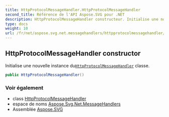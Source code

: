 ```yaml
---
title: HttpProtocolMessageHandler.HttpProtocolMessageHandler
second_title: Référence de l'API Aspose.SVG pour .NET
description: HttpProtocolMessageHandler constructeur. Initialise une nouvelle instance duHttpProtocolMessageHandler classe.
type: docs
weight: 10
url: /fr/net/aspose.svg.net.messagehandlers/httpprotocolmessagehandler/httpprotocolmessagehandler/
---
```

## HttpProtocolMessageHandler constructor

Initialise une nouvelle instance du[`HttpProtocolMessageHandler`](../) classe.

```csharp
public HttpProtocolMessageHandler()
```

### Voir également

* class [HttpProtocolMessageHandler](../)
* espace de noms [Aspose.Svg.Net.MessageHandlers](../../httpprotocolmessagehandler/)
* Assemblée [Aspose.SVG](../../../)


